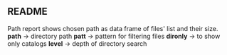 ## README

Path report shows chosen path as data frame of files' list and their size.
**path** -> directory path
**patt** -> pattern for filtering files
**dironly** -> to show only catalogs
**level** -> depth of directory search
